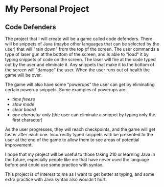 # My Personal Project

## Code Defenders

The project that I will create will be a game called code defenders. There will be snippets of Java (maybe other languages that can be selected by the user) that will "rain down" from the top of the screen. The user commands a type of laser gun at the bottom of the screen, and is able to "load" it by typing snippets of code on the screen. The laser will fire at the code typed out by the user and eliminate it. Any snippets that make it to the bottom of the screen will "damage" the user. When the user runs out of health the game will be over.

The game will also have some "powerups" the user can get by eliminating certain powerup snippets. Some examples of powerups are:
- *time freeze*
- *slow mode*
- *clear board*
- *one character only* (the user can eliminate a snippet by typing only the first character)

As the user progresses, they will reach checkpoints, and the game will get faster after each one. Incorrectly typed snippets with be presented to the user at the end of the game to allow them to see areas of potential improvement.


I hope that my project will be useful to those taking 210 or learning Java in the future, especially people like me that have never used the language before and could use some practice with syntax.

This project is of interest to me as I want to get better at typing, and some extra practice with Java syntax also wouldn't hurt.


